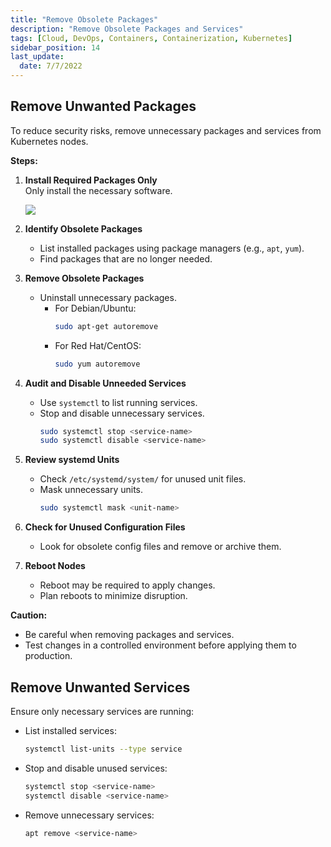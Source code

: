 ```yaml
---
title: "Remove Obsolete Packages"
description: "Remove Obsolete Packages and Services"
tags: [Cloud, DevOps, Containers, Containerization, Kubernetes]
sidebar_position: 14
last_update:
  date: 7/7/2022
---
```


## Remove Unwanted Packages

To reduce security risks, remove unnecessary packages and services from Kubernetes nodes.

**Steps:**

1. **Install Required Packages Only**  
   Only install the necessary software.

      <div class='img-center'>

      ![](/img/docs/install-only-required-packages.png)

      </div>

2. **Identify Obsolete Packages**  
   - List installed packages using package managers (e.g., `apt`, `yum`).
   - Find packages that are no longer needed.

3. **Remove Obsolete Packages**  
   - Uninstall unnecessary packages.
     - For Debian/Ubuntu:
       ```bash
       sudo apt-get autoremove
       ```
     - For Red Hat/CentOS:
       ```bash
       sudo yum autoremove
       ```

4. **Audit and Disable Unneeded Services**  
   - Use `systemctl` to list running services.
   - Stop and disable unnecessary services.
     ```bash
     sudo systemctl stop <service-name>
     sudo systemctl disable <service-name>
     ```

5. **Review systemd Units**  
   - Check `/etc/systemd/system/` for unused unit files.
   - Mask unnecessary units.
     ```bash
     sudo systemctl mask <unit-name>
     ```

6. **Check for Unused Configuration Files**  
   - Look for obsolete config files and remove or archive them.

7. **Reboot Nodes**  
   - Reboot may be required to apply changes.
   - Plan reboots to minimize disruption.

**Caution:**  
- Be careful when removing packages and services.
- Test changes in a controlled environment before applying them to production.

## Remove Unwanted Services

Ensure only necessary services are running:

- List installed services:
  ```bash
  systemctl list-units --type service
  ```

- Stop and disable unused services:
  ```bash
  systemctl stop <service-name>
  systemctl disable <service-name>
  ```

- Remove unnecessary services:
  ```bash
  apt remove <service-name>
  ```